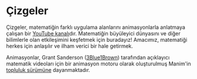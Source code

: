 # Çizgeler

Çizgeler, matematiğin farklı uygulama alanlarını animasyonlarla anlatmaya çalışan bir [YouTube kanalı](https://www.youtube.com/@cizgeler)dır. Matematiğin büyüleyici dünyasını ve diğer bilimlerle olan etkileşimini keşfetmek için buradayız! Amacımız, matematiği herkes için anlaşılır ve ilham verici bir hale getirmek.

Animasyonlar, Grant Sanderson ([3Blue1Brown](https://www.3blue1brown.com/)) tarafından açıklayıcı matematik videoları için bir animasyon motoru olarak oluşturulmuş Manim'in [topluluk sürümüne](https://www.manim.community/) dayanmaktadır.

